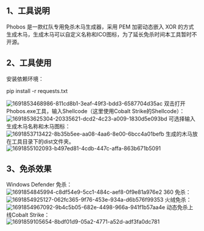## 1、工具说明

Phobos 是一款红队专用免杀木马生成器，采用 PEM 加密动态嵌入 XOR 的方式生成木马，生成木马可以自定义名称和ICO图标，为了延长免杀时间本工具暂时不开源。


## 2、工具使用

安装依赖环境：

pip install -r requests.txt

![1691853468986-811cd8b1-3eaf-49f3-bdd3-6587704d35ac](https://github.com/ZackSecurity/Phobos/assets/34084717/799d9780-a51e-42f5-9b49-eedd2f576230)
双击打开Phobos.exe工具，输入Shellcode（这里使用Cobalt Strike的Shellcode）：
![1691853625304-20335621-dcd2-4c23-a009-1830d5e093bd](https://github.com/ZackSecurity/Phobos/assets/34084717/d7a0ec71-b7c2-4ba4-9e12-2e504b1b8c43)
可选择输入生成木马名称和木马图标：
![1691853713422-8b35b5ee-aa08-4aa6-8e00-6bcc4a01befb](https://github.com/ZackSecurity/Phobos/assets/34084717/c538149e-26e0-4ea7-8848-29d656cfe2e7)
生成的木马放在工具目录下的dist文件夹。
![1691855102093-b497ed81-4cdb-447c-affa-863b671b5091](https://github.com/ZackSecurity/Phobos/assets/34084717/8b84eec4-db6f-4e87-b069-4d71748fb352)


## 3、免杀效果
Windows Defender 免杀：
![1691854845994-c8df54e9-5cc1-484c-aef8-0f9e81a976e2](https://github.com/ZackSecurity/Phobos/assets/34084717/cc315f7e-8ae6-4187-9eeb-3758904aa718)
360 免杀：
![1691854925127-062fc365-9f76-453e-934a-d6b576f99353](https://github.com/ZackSecurity/Phobos/assets/34084717/d490e4e0-8a28-4af3-9ba0-d3763401b5df)
火绒免杀：
![1691854967092-9b4c5b05-682e-4498-966a-941f1b57aa4e](https://github.com/ZackSecurity/Phobos/assets/34084717/1454aab8-a6cf-40d0-8761-e8bf1cc29e4c)
动态免杀上线Cobalt Strike：
![1691859105654-8bdf01d9-05a2-4771-a52d-adf3fa0dc781](https://github.com/ZackSecurity/Phobos/assets/34084717/07df8dc3-0153-42a0-874f-94a14506b0f0)

